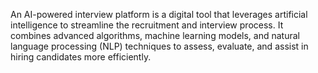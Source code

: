 An AI-powered interview platform is a digital tool that leverages artificial intelligence to streamline the recruitment and interview process. It combines advanced algorithms, machine learning models, and natural language processing (NLP) techniques to assess, evaluate, and assist in hiring candidates more efficiently.
